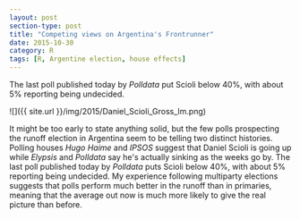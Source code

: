 ```yaml
---
layout: post
section-type: post
title: "Competing views on Argentina's Frontrunner"
date: 2015-10-30
category: R
tags: [R, Argentine election, house effects]
---
```


The last poll published today by *Polldata* put Scioli below 40%, with about 5% reporting being undecided.

<!--more-->

![]({{ site.url }}/img/2015/Daniel_Scioli_Gross_lm.png)

It might be too early to state anything solid, but the few polls prospecting the runoff election in Argentina seem to be telling two distinct histories. Polling houses *Hugo Haime* and *IPSOS* suggest that Daniel Scioli is going up while *Elypsis*  and *Polldata* say he's actually sinking as the weeks go by. The last poll published today by *Polldata* puts Scioli below 40%, with about 5% reporting being undecided. My experience following  multiparty elections suggests that polls perform much better in the runoff than in primaries, meaning that the average out now is much more likely to give the real picture than before.


